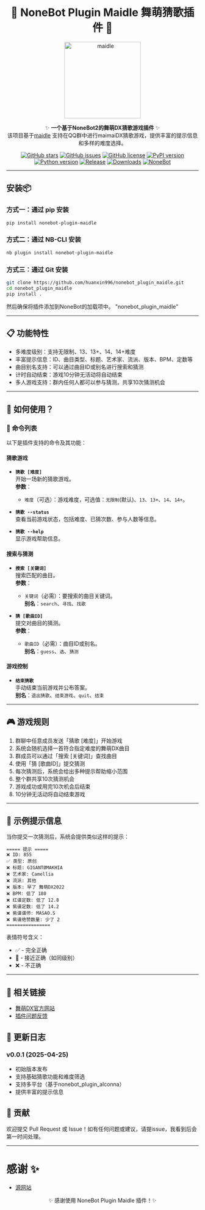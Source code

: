<!-- markdownlint-disable MD033 -->

<div align="center">

# 🌟 NoneBot Plugin Maidle 舞萌猜歌插件 🌟

</div>

<p align="center">
  <a href="https://github.com/huanxin996/nonebot_plugin_maidle"><img src="https://raw.githubusercontent.com/huanxin996/nonebot_plugin_hx-yinying/main/.venv/hx_img.png" width="200" height="200" alt="maidle"></a>
</p>

<div align="center">

✨ **一个基于NoneBot2的舞萌DX猜歌游戏插件** ✨  
该项目基于[maidle](https://github.com/Dale2003/maidle)
支持在QQ群中进行maimaiDX猜歌游戏，提供丰富的提示信息和多样的难度选择。

</div>

<div align="center">

[![GitHub stars](https://img.shields.io/github/stars/huanxin996/nonebot_plugin_maidle?style=social)](https://github.com/huanxin996/nonebot_plugin_maidle)
[![GitHub issues](https://img.shields.io/github/issues/huanxin996/nonebot_plugin_maidle)](https://github.com/huanxin996/nonebot_plugin_maidle/issues)
[![GitHub license](https://img.shields.io/github/license/huanxin996/nonebot_plugin_maidle)](https://github.com/huanxin996/nonebot_plugin_maidle/blob/main/LICENSE)
[![PyPI version](https://img.shields.io/pypi/v/nonebot-plugin-maidle)](https://pypi.org/project/nonebot-plugin-maidle/)
[![Python version](https://img.shields.io/badge/python-3.8+-blue.svg)](https://www.python.org/)
[![Release](https://img.shields.io/github/v/release/huanxin996/nonebot_plugin_maidle?include_prereleases)](https://github.com/huanxin996/nonebot_plugin_maidle/releases)
[![Downloads](https://img.shields.io/pypi/dm/nonebot-plugin-maidle)](https://pypi.org/project/nonebot-plugin-maidle/)
[![NoneBot](https://img.shields.io/badge/NoneBot-2.0-brightgreen)](https://v2.nonebot.dev/)

</div>

---

## 安装📦

### 方式一：通过 pip 安装

```bash
pip install nonebot-plugin-maidle
```

### 方式二：通过 NB-CLI 安装

```bash
nb plugin install nonebot-plugin-maidle
```

### 方式三：通过 Git 安装

```bash
git clone https://github.com/huanxin996/nonebot_plugin_maidle.git
cd nonebot_plugin_maidle
pip install .
```

然后确保将插件添加到NoneBot的加载项中。
"nonebot_plugin_maidle"

---

## 📋 功能特性

- 多难度级别：支持无限制、13、13+、14、14+难度
- 丰富提示信息：ID、曲目类型、标题、艺术家、流派、版本、BPM、定数等
- 曲目别名支持：可以通过曲目ID或别名进行搜索和猜测
- 计时自动结束：游戏10分钟无活动将自动结束
- 多人游戏支持：群内任何人都可以参与猜测，共享10次猜测机会

---

## 🚀 如何使用？

### 📜 命令列表

以下是插件支持的命令及其功能：

#### **猜歌游戏**

- **`猜歌 [难度]`**  
  开始一场新的猜歌游戏。  
  **参数**：  
  - `难度`（可选）：游戏难度，可选值：`无限制`(默认)、`13`、`13+`、`14`、`14+`。

- **`猜歌 --status`**  
  查看当前游戏状态，包括难度、已猜次数、参与人数等信息。

- **`猜歌 --help`**  
  显示游戏帮助信息。

#### **搜索与猜测**

- **`搜索 [关键词]`**  
  搜索匹配的曲目。  
  **参数**：  
  - `关键词`（必需）：要搜索的曲目关键词。  
  **别名**：`search`、`寻找`、`找歌`

- **`猜 [歌曲ID]`**  
  提交对曲目的猜测。  
  **参数**：  
  - `歌曲ID`（必需）：曲目ID或别名。  
  **别名**：`guess`、`选`、`猜测`

#### **游戏控制**

- **`结束猜歌`**  
  手动结束当前游戏并公布答案。  
  **别名**：`退出猜歌`、`结束游戏`、`quit`、`结束`

---

## 🎮 游戏规则

1. 群聊中任意成员发送「猜歌 [难度]」开始游戏
2. 系统会随机选择一首符合指定难度的舞萌DX曲目
3. 群成员可以通过「搜索 [关键词]」查找曲目
4. 使用「猜 [歌曲ID]」提交猜测
5. 每次猜测后，系统会给出多种提示帮助缩小范围
6. 整个群共享10次猜测机会
7. 游戏成功或用完10次机会后结束
8. 10分钟无活动将自动结束游戏

---

## 🎵 示例提示信息

当你提交一次猜测后，系统会提供类似这样的提示：

```
===== 提示 =====
❌ ID: 855
✅ 类型: 原创
❌ 标题: GIGANTØMAKHIA
❌ 艺术家: Camellia
❌ 流派: 其他
❌ 版本: 早了 舞萌DX2022
❌ BPM: 低了 180
❌ 红谱定数: 低了 12.8
❌ 紫谱定数: 低了 14.2
❌ 紫谱谱师: MASAO.S
❌ 紫谱绝赞数量: 少了 2
================
```

表情符号含义：
- ✅ - 完全正确
- 🤔 - 接近正确（如同级别）
- ❌ - 不正确

---

## 🔗 相关链接

- [舞萌DX官方网站](https://maimai.sega.com/)
- [插件问题反馈](https://github.com/huanxin996/nonebot_plugin_maidle/issues)

## 📝 更新日志

### v0.0.1 (2025-04-25)

- 初始版本发布
- 支持基础猜歌功能和难度筛选
- 支持多平台（基于nonebot_plugin_alconna）
- 提供丰富的提示信息

## 🤝 贡献

欢迎提交 Pull Request 或 Issue！如有任何问题或建议，请提issue，我看到后会第一时间处理。

---

# 感谢 ✨

- [源网站](https://github.com/Dale2003/maidle)


<p align="center">✨ 感谢使用 NoneBot Plugin Maidle 插件！✨</p>

<!-- markdownlint-restore -->
